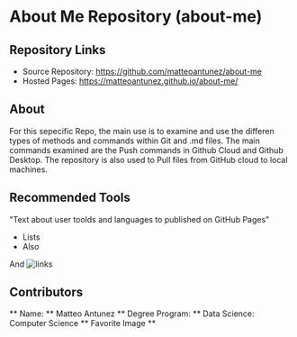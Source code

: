# About Me Repository (about-me)
## Repository Links

* Source Repository: https://github.com/matteoantunez/about-me
* Hosted Pages: https://matteoantunez.github.io/about-me/

## About
For this sepecific Repo, the main use is to examine and use the differen types of methods and commands within Git and .md files. The main commands examined are the Push commands in Github Cloud and Github Desktop. The repository is also used to Pull files from GitHub cloud to local machines.

## Recommended Tools
"Text about user toolds and languages to published on GitHub Pages"

* Lists 
* Also

And ![links]("facebook.com")

## Contributors
** Name: ** Matteo Antunez
** Degree Program: ** Data Science: Computer Science
** Favorite Image ** 
